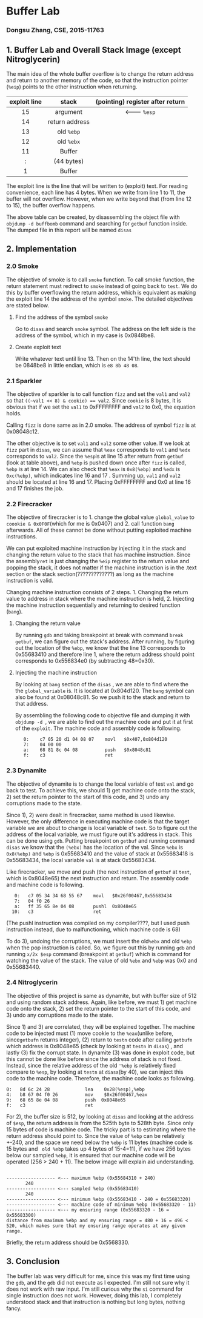 # Buffer Lab

### Dongsu Zhang, CSE, 2015-11763



## 1. Buffer Lab and Overall Stack Image (except Nitroglycerin)

The main idea of the whole buffer overflow is to change the return address and return to another memory of the code, so that the instruction pointer (`%eip`) points to the other instruction when returning. 

| exploit line |     stack      | (pointing) register after return |
| :----------: | :------------: | :------------------------------: |
|      15      |    argument    |           <--- `%esp`            |
|      14      | return address |                                  |
|      13      |   old `%ebp`   |                                  |
|      12      |   old `%ebx`   |                                  |
|      11      |     Buffer     |                                  |
|      :       |   (44 bytes)   |                                  |
|      1       |     Buffer     |                                  |

The exploit line is the line that will be written to (exploit) text. For reading convenience, each line has 4 bytes. When we write from line 1 to 11, the buffer will not overflow. However, when we write beyond that (from line 12 to 15), the buffer overflow happens. 

The above table can be created, by disassembling the object file with `objdump -d buffbomb` command and searching for `getbuf` function inside.  The dumped file in this report will be named `disas`



## 2. Implementation

### 2.0 Smoke

The objective of smoke is to call `smoke` function. To call smoke function, the return statement must redirect to `smoke` instead of going back to `test`. We do this by buffer overflowing the return address, which is equivalent as making the exploit line 14  the address of the symbol `smoke`. The detailed objectives are stated below. 

1. Find the address of the symbol `smoke`

   Go to `disas` and search `smoke` symbol. The address on the left side is the address of the symbol, which in my case is 0x0848be8.

2. Create exploit text

   Write whatever text until line 13. Then on the 14'th line, the text should be 0848be8 in little endian, which is `e8 8b 48 08`.


### 2.1 Sparkler

The objective of sparkler is to call function `fizz` and set the `val1` and `val2` so that `((~val1 << 8) & cookie) == val2`. Since `cookie` is 8 bytes, it is obvious that if we set the `val1` to 0xFFFFFFFF and `val2` to 0x0, the equation holds. 

Calling `fizz` is done same as in 2.0 smoke. The address of symbol `fizz` is at 0x08048c12. 

The other objective is to set `val1` and `val2` some other value. If we look at `fizz` part in `disas`, we can assume that `%eax` corresponds to `val1` and `%edx` corresponds to `val2`. Since the `%esp`is at line 15 after return from `getbuf` (look at table above), and `%ebp` is pushed down once after `fizz` is called, `%ebp` is at line 14. We can also check that `%eax` is `0x8(%ebp)` and `%edx` is `0xc(%ebp)`, which indicates line 16 and 17 . Summing up, `val1` and `val2` should be located at line 16 and 17. Placing 0xFFFFFFFF and 0x0 at line 16 and 17 finishes the job.



### 2.2 Firecracker

The objective of firecracker is to 1. change the global value `global_value` to `coookie & 0x0F0F`(which for me is 0x0407) and 2. call function `bang` afterwards. All of these cannot be done without putting exploited machine instructions. 

We can put exploited machine instruction by injecting it in the stack and changing the return value to the stack that has machine instruction. Since the assembly`ret` is just changing the `%eip` register to the return value and popping the stack, it does not matter if the machine instruction is in the .text section or the stack section(?????????????) as long as the machine instruction is valid. 

Changing machine instruction consists of 2 steps. 1. Changing the return value to address in stack where the machine instruction is held, 2. Injecting the machine instruction sequentially and  returning to desired function (`bang`).

1. Changing the return value 

   By running `gdb` and taking breakpoint at break with command `break getbuf`, we can figure out the stack's address. After running, by figuring out the location of the `%ebp`, we know that the line 13 corresponds to  0x55683410 and therefore line 1, where the return address should point corresponds to 0x556834e0 (by subtracting 48=0x30).

2. Injecting the machine instruction

   By looking at `bang` section of the `disas` , we are able to find where the the `global_variable` is. It is located at 0x804d120. The `bang` symbol can also be found at 0x08048c81. So we push it to the stack and return to that address.

   By assembling the following code to objective file and dumping it with `objdump -d `, we are able to find out the machine code and put it at first of the `exploit`. The machine code and assembly code is following.   

   ```
      0:	c7 05 20 d1 04 08 07 	movl   $0x407,0x804d120
      7:	04 00 00 
      a:	68 81 8c 04 08       	push   $0x8048c81
      f:	c3                   	ret    
   ```


### 2.3 Dynamite

The objective of dynamite is to change the local variable of test `val` and go back to test. To achieve this, we should 1) get machine code onto the stack, 2) set the return pointer to the start of this code, and 3) undo any corruptions made to the state. 

Since 1), 2) were dealt in firecracker, same method is used likewise. However, the only difference in executing machine code is that the target variable we are about to change is local variable of `test`. So to figure out the address of the local variable, we must figure out it's address in stack. This can be done using `gdb`.  Putting breakpoint on `getbuf` and running command `disas` we know that the `(%ebx)` has the location of the val. Since `%ebx` is `0x8(%ebp)` and `%ebp` is 0x55683410 and the value of stack at 0x55683418 is 0x55683434, the local variable `val` is at stack 0x55683434. 

Like firecracker, we move and push (the next instruction of `getbuf` at `test`, which is 0x8048e65) the next instruction and return. The assembly code and machine code is following. 

```
   0:	c7 05 34 34 68 55 67 	movl   $0x26f00467,0x55683434
   7:	04 f0 26 
   a:	ff 35 65 8e 04 08    	pushl  0x8048e65
  10:	c3                   	ret    
```

(The pushl instruction was compiled on my compiler????, but I used push instruction instead, due to malfunctioning, which machine code is 68)

To do 3), undoing the corruptions, we must insert the old`%ebx` and old `%ebp` when the pop instruction is called. So, we figure out this by running `gdb` and running `x/2x $esp` command (breakpoint at `getbuf`) which is command for watching the value of the stack. The value of old `%ebx` and `%ebp` was 0x0 and 0x55683440. 



### 2.4 Nitroglycerin

The objective of this project is same as dynamite, but with buffer size of 512 and using random stack address. Again, like before, we must 1) get machine code onto the stack, 2) set the return pointer to the start of this code, and 3) undo any corruptions made to the state. 

Since 1) and 3) are correlated, they will be explained together. The machine code to be injected must (1) move cookie to the `%eax`(unlike before, since`getbufn` returns integer), (2) return to `testn` code after calling `getbufn` which address is 0x8048e65 (check by looking at `testn` in `disas`) , and lastly (3) fix the corrupt state. In dynamite (3) was done in exploit code, but this cannot be done like before since the address of stack is not fixed. Instead, since the relative address of the old `'%ebp` is relatively fixed compare to `%esp`, by looking at `testn` at `diasa`(by 40), we can inject this code to the machine code. Therefore, the machine code looks as following. 

```
0:   8d 6c 24 28             lea    0x28(%esp),%ebp
4:   b8 67 04 f0 26          mov    $0x26f00467,%eax
9:   68 65 8e 04 08       	 push  0x8048e65
f:   c3                      ret
```

For 2), the buffer size is 512, by looking at `disas` and looking at the address of `$esp`, the return address is from the 525th byte to 528th byte. Since only 15 bytes of code is machine code. The tricky part is to estimating where the return address should point to. Since the value of `%ebp` can be relatively +-240, and the space we need below the `%ebp` is 11 bytes (machine code is 15 bytes and ` old %ebp` takes up 4 bytes of 15-4=11), if we have 256 bytes below our sampled `%ebp`, it is ensured that our machine code will be operated (256 > 240 + 11). The below image will explain aid understanding. 

```

------------------ <--- maximum %ebp (0x55684310 + 240)
	   240
------------------ <--- sampled %ebp (0x55683410)
 	   240
------------------ <--- minimum %ebp (0x55683410 - 240 = 0x55683320)
------------------ <--- machine code of minimum %ebp (0x55683320 - 11)
------------------ <--- my ensuring range (0x55683320 - 16 = 0x55683300)
distance from maximum %ebp and my ensuring range = 480 + 16 = 496 < 520, which makes sure that my ensuring range operates at any given range. 
```

Briefly, the return address should be 0x5568330. 



## 3. Conclusion

The buffer lab was very difficult for me, since this was my first time using the `gdb`, and the `gdb` did not execute as I expected. I'm still not sure why it does not work with raw input. I'm still curious why the `si` command for single instruction does not work. However, doing this lab, I completely understood stack and that instruction is nothing but long bytes, nothing fancy. 